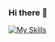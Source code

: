 ### Hi there 👋

[![My Skills](https://skillicons.dev/icons?i=html,css,js,ts,react,nextjs,angular,figma)](https://skillicons.dev)

<!--
**hisayuki-komatsu/hisayuki-komatsu** is a ✨ _special_ ✨ repository because its `README.md` (this file) appears on your GitHub profile.

Here are some ideas to get you started:

- 🔭 I’m currently working on ...
- 🌱 I’m currently learning ...
- 👯 I’m looking to collaborate on ...
- 🤔 I’m looking for help with ...
- 💬 Ask me about ...
- 📫 How to reach me: ...
- 😄 Pronouns: ...
- ⚡ Fun fact: ...
-->
